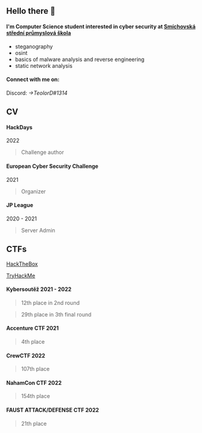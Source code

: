 ## Hello there 👋
#### I'm Computer Science student interested in cyber security at [Smíchovská střední průmyslová škola][ssps]
  - steganography 
  - osint
  - basics of malware analysis and reverse engineering
  - static network analysis
  
#### Connect with me on: 

Discord: *->TeolorD#1314*

## CV

#### HackDays
2022

> Challenge author

#### European Cyber Security Challenge
2021

> Organizer 

#### JP League
2020 - 2021

> Server Admin

## CTFs

[HackTheBox]

[TryHackMe]

#### Kybersoutěž 2021 - 2022

> 12th place in 2nd round

> 29th place in 3th final round

#### Accenture CTF 2021

> 4th place

#### CrewCTF 2022

> 107th place

#### NahamCon CTF 2022

> 154th place

#### FAUST ATTACK/DEFENSE CTF 2022

> 21th place 

<!--
**teolord/teolord** is a ✨ _special_ ✨ repository because its `README.md` (this file) appears on your GitHub profile.

Here are some ideas to get you started:

- 🔭 I’m currently working on ...
- 🌱 I’m currently learning ...
- 👯 I’m looking to collaborate on ...
- 🤔 I’m looking for help with ...
- 💬 Ask me about ...
- 📫 How to reach me: ...
- 😄 Pronouns: ...
- ⚡ Fun fact: ...
-->


[ssps]: https://www.ssps.cz/
[HackTheBox]: https://app.hackthebox.com/users/550708
[TryHackMe]: https://tryhackme.com/p/TeolorD
